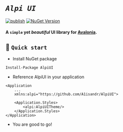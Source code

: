 # _`Alpi UI`_
[![publish](https://github.com/A1isandr/AlpiUI/actions/workflows/nuget-deploy.yml/badge.svg)](https://github.com/A1isandr/AlpiUI/actions/workflows/nuget-deploy.yml)
[![NuGet Version](https://img.shields.io/nuget/v/AlpiUI?logo=nuget&color=blue)](https://www.nuget.org/packages/AlpiUI/)


#### A `simple` yet ***beautiful*** UI library for [Avalonia](https://avaloniaui.net/).

## 🚀 `Quick start`
- Install NuGet package
``` bash 
Install-Package AlpiUI
```
- Reference AlpiUI in your application
``` xaml
<Application
    ...
    xmlns:alpi="https://github.com/A1isandr/AlpiUI">

    <Application.Styles>
        <alpi:AlpiUITheme/>
    </Application.Styles>
</Application>
```
- You are good to go!

## 
